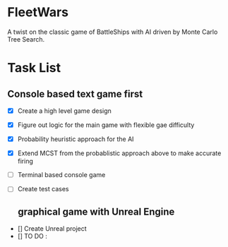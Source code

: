 # FleetWars
A twist on the classic game of BattleShips with AI driven by Monte Carlo Tree Search.

# Task List

## Console based text game first
- [X] Create a high level game design
- [X] Figure out logic for the main game with flexible gae difficulty
- [X] Probability heuristic approach for the AI
- [X] Extend MCST from the probablistic approach above to make accurate firing
- [ ] Terminal based console game
- [ ] Create test cases

  ## graphical game with Unreal Engine
- [] Create Unreal project
- [] TO DO :
